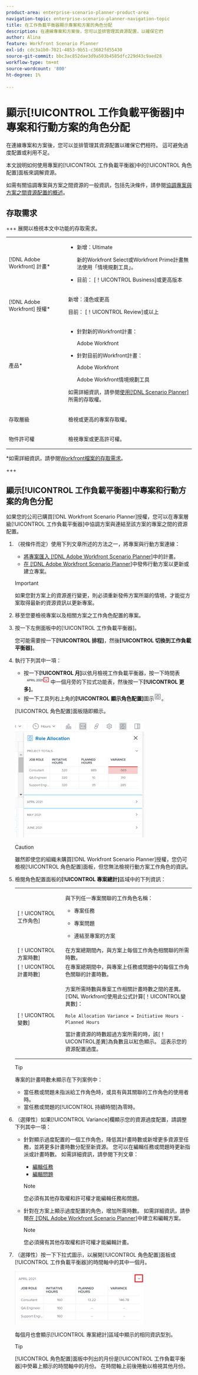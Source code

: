 ```yaml
---
product-area: enterprise-scenario-planner-product-area
navigation-topic: enterprise-scenario-planner-navigation-topic
title: 在工作負載平衡器顯示專案和方案的角色分配
description: 在連線專案和方案後，您可以並排管理其資源配置，以確保它們
author: Alina
feature: Workfront Scenario Planner
exl-id: cdc3a1b0-7021-4853-9b51-c3682fd55430
source-git-commit: bbc3ac852dae3d9a503b4585dfc229d43c9aed28
workflow-type: tm+mt
source-wordcount: '800'
ht-degree: 1%

---
```


# 顯示[!UICONTROL 工作負載平衡器]中專案和行動方案的角色分配

<!--Audited: 07/2024-->

在連線專案和方案後，您可以並排管理其資源配置以確保它們相符。 這可避免過度配置或利用不足。

本文說明如何使用專案的[!UICONTROL 工作負載平衡器]中的[!UICONTROL 角色配置]面板來調解資源。

如需有關協調專案與方案之間資源的一般資訊，包括先決條件，請參閱[協調專案與方案之間資源配置的概述](../scenario-planner/overview-reconcile-allocations-between-projects-initiatives.md)。

## 存取需求

+++ 展開以檢視本文中功能的存取需求。

<table style="table-layout:auto"> 
 <col> 
 <col> 
 <tbody> 
  <tr> 
   <td> <p>[!DNL Adobe Workfront] 計畫*</p> </td> 
   <td> <ul></li>
   <li><p>新增：Ultimate </p></li>
   <p>新的Workfront Select或Workfront Prime計畫無法使用「情境規劃工具」。 </p>
   <li><p>目前： [！UICONTROL Business]或更高版本</p></ul>
   </td> 
  </tr> 
  <tr> 
   <td> <p>[!DNL Adobe Workfront] 授權*</p> </td> 
   <td> <p>新增：淺色或更高</p> 
   <p>目前： [！UICONTROL Review]或以上</p> </td> 
  </tr> 
  <tr> 
   <td>產品* </td> 
   <td> <ul><li><p>針對新的Workfront計畫：</p><p> Adobe Workfront</li></p>
   <li><p>針對目前的Workfront計畫： </p>
   <p>Adobe Workfront</p> <p>Adobe Workfront情境規劃工具</p></li></ul>

<p>如需詳細資訊，請參閱<a href="../scenario-planner/access-needed-to-use-sp.md" class="MCXref xref">使用[!DNL Scenario Planner]</a>所需的存取權。 </p> </td> 
  </tr> 
  <tr data-mc-conditions=""> 
   <td>存取層級 </td> 
   <td> <p>檢視或更高的專案存取權。</p> </td> 
  </tr> 
  <tr data-mc-conditions=""> 
   <td> <p>物件許可權 </p> </td> 
   <td> <p> 檢視專案或更高許可權。</p> </td> 
  </tr> 
 </tbody> 
</table>

*如需詳細資訊，請參閱[Workfront檔案的存取需求](/help/quicksilver/administration-and-setup/add-users/access-levels-and-object-permissions/access-level-requirements-in-documentation.md)。

+++

## 顯示[!UICONTROL 工作負載平衡器]中專案和行動方案的角色分配

如果您的公司已購買[!DNL Workfront Scenario Planner]授權，您可以在專案層級[!UICONTROL 工作負載平衡器]中協調方案與連結至該方案的專案之間的資源配置。

1. （視條件而定）使用下列文章所述的方法之一，將專案與行動方案連線：

   * [將專案匯入 [!DNL Adobe Workfront Scenario Planner]](import-projects-to-plans.md)中的計畫。
   * [在 [!DNL Adobe Workfront Scenario Planner]](publish-scenarios-update-projects.md)中發佈行動方案以更新或建立專案。

   >[!IMPORTANT]
   >
   >如果您對方案上的資源進行變更，則必須重新發佈方案所屬的情境，才能從方案取得最新的資源資訊以更新專案。

1. 移至您要檢視專案以及相關方案之工作角色配置的專案。
1. 按一下左側面板中的[!UICONTROL 工作負載平衡器]。

   您可能需要按一下&#x200B;**[!UICONTROL 排程]**，然後&#x200B;**[!UICONTROL 切換到工作負載平衡器]**。

1. 執行下列其中一項：

   * 按一下&#x200B;**[!UICONTROL 月]**&#x200B;以依月檢視工作負載平衡器，按一下時間表![](assets/drop-down-next-to-month-month-view-wb.png)中一個月旁的下拉式功能表，然後按一下&#x200B;**[!UICONTROL 更多]**。
   * 按一下工具列右上角的&#x200B;**[!UICONTROL 顯示角色配置]**&#x200B;圖示![](assets/show-role-allocation-icon.png)。

   [!UICONTROL 角色配置]面板隨即顯示。

   ![](assets/role-allocation-panel-months-collapsed-350x319.png)

   >[!CAUTION]
   >
   >雖然即使您的組織未購買[!DNL Workfront Scenario Planner]授權，您仍可檢視[!UICONTROL 角色配置]面板，但您無法檢視行動方案工作角色的資訊。

   <!--
   <p data-mc-conditions="QuicksilverOrClassic.Draft mode">(NOTE: ensure this step stays 5 to match the mention of it in the section below)</p>
   -->

1. 檢閱角色配置面板的&#x200B;**[!UICONTROL 專案總計]**&#x200B;區域中的下列資訊：

   <table style="table-layout:auto"> 
    <col> 
    <col> 
    <tbody> 
     <tr> 
      <td role="rowheader">[！UICONTROL工作角色]</td> 
      <td> <p>與下列任一專案關聯的工作角色名稱：</p> 
       <ul> 
        <li> <p>專案任務</p> </li> 
        <li> <p>專案問題</p> </li> 
        <li> <p>連結至專案的方案</p> </li> 
       </ul> </td> 
     </tr> 
     <tr> 
      <td role="rowheader">[！UICONTROL方案時數]</td> 
      <td>在方案總期間內，與方案上每個工作角色相關聯的所需時數。 </td> 
     </tr> 
     <tr> 
      <td role="rowheader">[！UICONTROL計畫時數]</td> 
      <td>在專案總期間中，與專案上任務或問題中的每個工作角色關聯的計畫時數。 </td> 
     </tr> 
     <tr> 
      <td role="rowheader">[！UICONTROL變數]</td> 
      <td> <p>方案所需時數與專案工作相關計畫時數之間的差異。 [!DNL Workfront]使用此公式計算[！UICONTROL變異數]：</p> <p><code>Role Allocation Variance = Initiative Hours - Planned Hours</code> </p> <p>當計畫資源的時數超過方案所需的時，該[！UICONTROL差異]為負數且以紅色顯示。 這表示您的資源配置過度。 </p> </td> 
     </tr> 
    </tbody> 
   </table>

   >[!TIP]
   >
   >專案的計畫時數未顯示在下列案例中：
   >
   >   
   >   
   >   * 當任務或問題未指派給工作角色時，或具有與其關聯的工作角色的使用者時。
   >   * 當任務或問題的[!UICONTROL 持續時間]為零時。
   >   
   >

1. （選擇性）如果[!UICONTROL Variance]欄顯示您的資源過度配置，請調整下列其中一項：

   * 針對顯示過度配置的一個工作角色，降低其計畫時數或新增更多資源至任務，並將更多計畫時數分配至新資源。 您可以在編輯任務或問題時更新指派或計畫時數。 如需詳細資訊，請參閱下列文章：

      * [編輯任務](../manage-work/tasks/manage-tasks/edit-tasks.md)
      * [編輯問題](../manage-work/issues/manage-issues/edit-issues.md)

     >[!NOTE]
     >
     >您必須有其他存取權和許可權才能編輯任務和問題。

   * 針對在方案上顯示過度配置的角色，增加所需時數。 如需詳細資訊，請參閱[在 [!DNL Adobe Workfront Scenario Planner]](create-and-edit-initiatives.md)中建立和編輯方案。

     >[!NOTE]
     >
     >您必須擁有其他存取權和許可權才能編輯計畫。

1. （選擇性）按一下下拉式圖示，以展開[!UICONTROL 角色配置]面板或[!UICONTROL 工作負載平衡器]的時間軸中的其中一個月。

   ![](assets/month-expanded-highlighted-role-allocation-panel-wb-350x145.png)

   每個月也會顯示[!UICONTROL 專案總計]區域中顯示的相同資訊型別。

   >[!TIP]
   >
   >[!UICONTROL 角色配置]面板中列出的月份是[!UICONTROL 工作負載平衡器]中熒幕上顯示的時間軸中的月份。 在時間軸上前後捲動以檢視其他月份。

   <!--
   <li value="8" data-mc-conditions="QuicksilverOrClassic.Draft mode"> <p> </p> </li>
   -->



